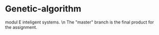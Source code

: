 # Genetic-algorithm
modul E inteligent systems. \n
The "master" branch is the final product for the assignment. 
